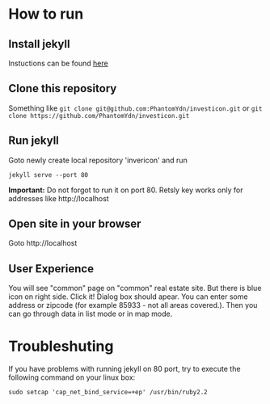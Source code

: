 # How to run

## Install jekyll

Instuctions can be found [here](https://help.github.com/articles/using-jekyll-with-pages/#installing-jekyll)

## Clone this repository

Something like 
`git clone git@github.com:PhantomYdn/investicon.git`
or
`git clone https://github.com/PhantomYdn/investicon.git`

## Run jekyll

Goto newly create local repository 'invericon' and run

`jekyll serve --port 80`

**Important:** Do not forgot to run it on port 80. Retsly key works only for addresses like http://localhost

## Open site in your browser

Goto http://localhost

## User Experience

You will see "common" page on "common" real estate site. But there is blue icon on right side. Click it!
Dialog box should apear. You can enter some address or zipcode (for example 85933 - not all areas covered.). 
Then you can go through data in list mode or in map mode.


# Troubleshuting

If you have problems with running jekyll on 80 port, try to execute the following command on your linux box:

`sudo setcap 'cap_net_bind_service=+ep' /usr/bin/ruby2.2`
